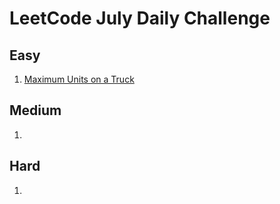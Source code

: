 # LeetCode July Daily Challenge

## Easy
1) [Maximum Units on a Truck]()

## Medium
1) []()

## Hard
1) []()
